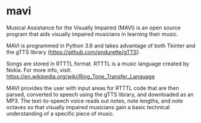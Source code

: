 # mavi

Musical Assistance for the Visually Impaired (MAVI) is an open source program that aids visually impaired musicians in learning their music.

MAVI is programmed in Python 3.6 and takes advantage of both Tkinter and the gTTS library (https://github.com/pndurette/gTTS). 

Songs are stored in RTTTL format. RTTTL is a music language created by Nokia. For more info, visit: https://en.wikipedia.org/wiki/Ring_Tone_Transfer_Language

MAVI provides the user with input areas for RTTTL code that are then parsed, converted to speech using the gTTS library, and downloaded as an MP3. The text-to-speech voice reads out notes, note lengths, and note octaves so that visually impaired musicians gain a basic technical understanding of a specific piece of music.
